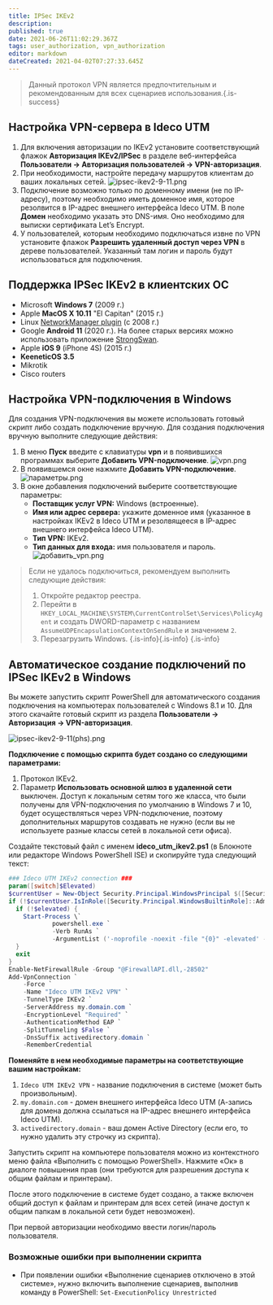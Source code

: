 ```yaml
---
title: IPSec IKEv2
description: 
published: true
date: 2021-06-26T11:02:29.367Z
tags: user_authorization, vpn_authorization
editor: markdown
dateCreated: 2021-04-02T07:27:33.645Z
---
```


> Данный протокол VPN является предпочтительным и рекомендованным для всех сценариев использования.{.is-success}


## Настройка VPN-сервера в Ideco UTM

1. Для включения авторизации по IKEv2 установите соответствующий флажок **Авторизация IKEv2/IPSec** в разделе веб-интерфейса **Пользователи -> Авторизация пользователей -> VPN-авторизация**.
1. При необходимости, настройте передачу маршрутов клиентам до ваших локальных сетей.
![ipsec-ikev2-9-11.png](/ipsec-ikev2-9-11.png)
1. Подключение возможно только по доменному имени (не по IP-адресу), поэтому необходимо иметь доменное имя, которое резолвится в IP-адрес внешнего интерфейса Ideco UTM. В поле **Домен** необходимо указать это DNS-имя. Оно необходимо для выписки сертификата Let’s Encrypt.
1. У пользователей, которым необходимо подключаться извне по VPN установите флажок **Разрешить удаленный доступ через VPN** в дереве пользователей. Указанный там логин и пароль будут использоваться для подключения.

## Поддержка IPSec IKEv2 в клиентских ОС
* Microsoft **Windows 7** (2009 г.)
* Apple **MacOS X 10.11** "El Capitan" (2015 г.)
* Linux [NetworkManager plugin](https://wiki.strongswan.org/projects/strongswan/wiki/NetworkManager) (c 2008 г.)
* Google **Android 11** (2020 г.). На более старых версиях можно использовать приложение [StrongSwan](https://play.google.com/store/apps/details?id=org.strongswan.android).
* Apple **iOS 9** (iPhone 4S) (2015 г.)
* **KeeneticOS 3.5**
* Mikrotik
* Cisco routers

## Настройка VPN-подключения в Windows

Для создания VPN-подключения вы можете использовать готовый скрипт либо создать подключение вручную.
Для создания подключения вручную выполните следующие действия:
1. В меню **Пуск** введите с клавиатуры **vpn** и в появившихся программах выберите **Добавить VPN-подключение**.
![vpn.png](/vpn.png)
1. В появившемся окне нажмите **Добавить VPN-подключение**.
![параметры.png](/параметры.png)
1. В окне добавления подключений выберите соответствующие параметры:
	- **Поставщик услуг VPN:** Windows (встроенные).
	- **Имя или адрес сервера:** укажите доменное имя (указанное в настройках IKEv2 в Ideco UTM и резолвящееся в IP-адрес внешнего интерфейса Ideco UTM).
	- **Тип VPN:** IKEv2.
	- **Тип данных для входа:** имя пользователя и пароль.
![добавить_vpn.png](/добавить_vpn.png)

> Если не удалось подключиться, рекомендуем выполнить следующие действия:
> 1. Откройте редактор реестра. 
> 2. Перейти в `HKEY_LOCAL_MACHINE\SYSTEM\CurrentControlSet\Services\PolicyAgent` и создать
>    DWORD-параметр с названием `AssumeUDPEncapsulationContextOnSendRule` и значением `2`.
> 3. Перезагрузить Windows.
{.is-info}{.is-info}
{.is-info}


## Автоматическое создание подключений по IPSec IKEv2 в Windows

Вы можете запустить скрипт PowerShell для автоматического создания подключения на компьютерах пользователей с Windows 8.1 и 10. Для этого скачайте готовый скрипт из раздела **Пользователи -> Авторизация -> VPN-авторизация**.

![ipsec-ikev2-9-11(phs).png](/ipsec-ikev2-9-11(phs).png)

**Подключение с помощью скрипта будет создано со следующими параметрами:**
1. Протокол IKEv2.
2. Параметр **Использовать основной шлюз в удаленной сети** выключен.
Доступ к локальным сетям того же класса, что были получены для VPN-подключения по умолчанию в Windows 7 и 10, будет осуществляться через VPN-подключение, поэтому дополнительных маршрутов создавать не нужно (если вы не используете разные классы сетей в локальной сети офиса).

Создайте текстовый файл с именем **ideco_utm_ikev2.ps1** (в Блокноте или редакторе Windows PowerShell ISE) и скопируйте туда следующий текст:

```PowerShell
### Ideco UTM IKEv2 connection ###
param([switch]$Elevated)
$currentUser = New-Object Security.Principal.WindowsPrincipal $([Security.Principal.WindowsIdentity]::GetCurrent())
if (!$currentUser.IsInRole([Security.Principal.WindowsBuiltinRole]::Administrator))  {
  if (!$elevated) {
    Start-Process \`
            powershell.exe `
            -Verb RunAs `
            -ArgumentList ('-noprofile -noexit -file "{0}" -elevated' -f ( $myinvocation.MyCommand.Definition ))
  }
  exit
}
Enable-NetFirewallRule -Group "@FirewallAPI.dll,-28502"
Add-VpnConnection `
    -Force `
    -Name "Ideco UTM IKEv2 VPN" `
    -TunnelType IKEv2 `
    -ServerAddress my.domain.com `
    -EncryptionLevel "Required" `
    -AuthenticationMethod EAP `
    -SplitTunneling $False `
    -DnsSuffix activedirectory.domain `
    -RememberCredential
```

**Поменяйте в нем необходимые параметры на соответствующие вашим настройкам:**

1. `Ideco UTM IKEv2 VPN` - название подключения в системе (может быть произвольным).
2. `my.domain.com` - домен внешнего интерфейса Ideco UTM (А-запись для домена должна ссылаться на IP-адрес внешнего интерфейса Ideco UTM).
3. `activedirectory.domain` - ваш домен Active Directory (если его, то нужно удалить эту строчку из скрипта).

Запустить скрипт на компьютере пользователя можно из контекстного меню файла «Выполнить с помощью PowerShell». Нажмите «Ок» в диалоге повышения прав (они требуются для разрешения доступа к общим файлам и принтерам).

После этого подключение в системе будет создано, а также включен общий доступ к файлам и принтерам для всех сетей (иначе доступ к общим папкам в локальной сети будет невозможен).

При первой авторизации необходимо ввести логин/пароль пользователя.

### Возможные ошибки при выполнении скрипта

- При появлении ошибки «Выполнение сценариев отключено в этой системе», нужно включить выполнение сценариев, выполнив команду в PowerShell: `Set-ExecutionPolicy Unrestricted`

